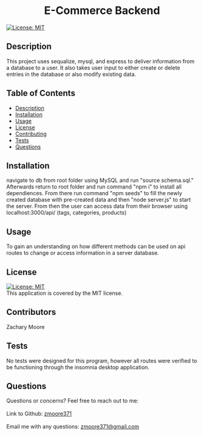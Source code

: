 
  <h1 align="center">E-Commerce Backend </h1>
  
  [![License: MIT](https://img.shields.io/badge/License-MIT-yellow.svg)](https://opensource.org/licenses/MIT)<br />
   
  ## Description
   This project uses sequalize, mysql, and express to deliver information from a database to a user. It also takes user input to either create or delete entries in the database or also modify existing data.
   
   ## Table of Contents
   - [Description](#description)
   - [Installation](#installation)
   - [Usage](#usage)
   - [License](#license)
   - [Contributing](#contributing)
   - [Tests](#tests)
   - [Questions](#questions)
   
   ## Installation
   navigate to db from root folder using MySQL and run "source schema.sql." Afterwards return to root folder and run command "npm i" to install all dependiences. From there run command "npm seeds" to fill the newly created database with pre-created data and then "node server.js" to start the server. From then the user can access data from their browser using localhost:3000/api/ (tags, categories, products)
   
   ## Usage
   To gain an understanding on how different methods can be used on api routes to change or access information in a server database.
   
   ## License
   [![License: MIT](https://img.shields.io/badge/License-MIT-yellow.svg)](https://opensource.org/licenses/MIT)
   <br />
   This application is covered by  the MIT license. 
   
   ## Contributors
   Zachary Moore
   
   ## Tests
   No tests were designed for this program, however all routes were verified to be functioning through the insomnia desktop application.
 
   ## Questions
   Questions or concerns? Feel free to reach out to me:<br />
   <br />
   Link to Github: [zmoore371](https://github.com/zmoore371)<br />
   <br />
   Email me with any questions: zmoore371@gmail.com<br /><br />